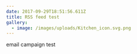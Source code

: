 ```yaml
---
date: 2017-09-29T18:51:56.611Z
title: RSS feed test
gallery:
  - image: /images/uploads/Kitchen_icon.svg.png
---
```

email campaign test

